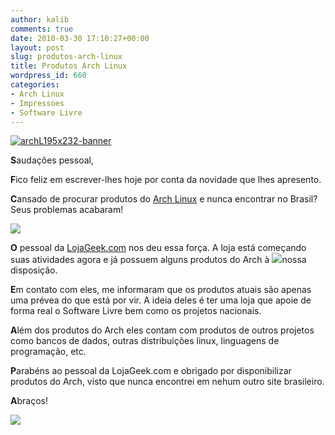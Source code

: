 ```yaml
---
author: kalib
comments: true
date: 2010-03-30 17:10:27+00:00
layout: post
slug: produtos-arch-linux
title: Produtos Arch Linux
wordpress_id: 660
categories:
- Arch Linux
- Impressoes
- Software Livre
---
```


[![archL195x232-banner](http://marcelocavalcante.net/portal/wp-content/uploads/2010/03/archL195x232-banner.png)](http://www.lojageek.com/index.php/projetos-livres/distribuicoes-gnulinux/archlinux.html)



**S**audações pessoal,

**F**ico feliz em escrever-lhes hoje por conta da novidade que lhes apresento.

**C**ansado de procurar produtos do [Arch Linux](http://www.archlinux-br.org) e nunca encontrar no Brasil? Seus problemas acabaram!


[![](http://www.lojageek.com/media/catalog/product/cache/1/image/5e06319eda06f020e43594a9c230972d/b/o/botom_001_archlinux_1_branco_1.png)](http://www.lojageek.com/media/catalog/product/cache/1/image/5e06319eda06f020e43594a9c230972d/b/o/botom_001_archlinux_1_branco_1.png)



**O** pessoal da [LojaGeek.com](http://www.lojageek.com/index.php/projetos-livres/distribuicoes-gnulinux/archlinux.html) nos deu essa força. A loja está começando suas atividades agora e já possuem alguns produtos do Arch à [![](http://www.lojageek.com/media/catalog/product/cache/1/image/5e06319eda06f020e43594a9c230972d/a/r/archlinux_big_lado.jpeg)](http://www.lojageek.com/media/catalog/product/cache/1/image/5e06319eda06f020e43594a9c230972d/a/r/archlinux_big_lado.jpeg)nossa disposição.

**E**m contato com eles, me informaram que os produtos atuais são apenas uma prévea do que está por vir. A ideia deles é ter uma loja que apoie de forma real o Software Livre bem como os projetos nacionais.

**A**lém dos produtos do Arch eles contam com produtos de outros projetos como bancos de dados, outras distribuições linux, linguagens de programação, etc.

**P**arabéns ao pessoal da LojaGeek.com e obrigado por disponibilizar produtos do Arch, visto que nunca encontrei em nehum outro site brasileiro.

**A**braços!


![](http://www.marcelocavalcante.net/portal/imgs/userbar.gif)
